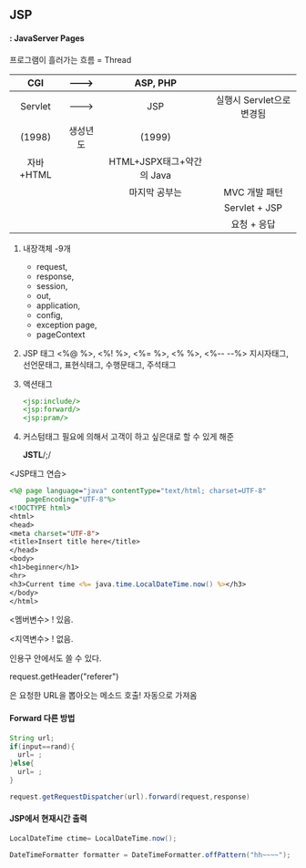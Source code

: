 ## JSP



#### : JavaServer Pages

프로그램이 흘러가는 흐름 = Thread

|    CGI    |   --->   |         ASP, PHP          |                           |
| :-------: | :------: | :-----------------------: | :-----------------------: |
|  Servlet  |   --->   |            JSP            | 실행시 Servlet으로 변경됨 |
|  (1998)   | 생성년도 |          (1999)           |                           |
| 자바+HTML |          | HTML+JSPX태그+약간의 Java |                           |
|           |          |       마지막 공부는       |       MVC 개발 패턴       |
|           |          |                           |       Servlet + JSP       |
|           |          |                           |        요청 + 응답        |

1. 내장객체 -9개

   * request, 
   * response, 
   * session, 
   * out, 
   * application, 
   * config,
   * exception page, 
   * pageContext

2. JSP 태그
    <%@  %>,    <%!   %>,      <%=   %>,      <%   %>,      <%--   --%>
   지시자태그,    선언문태그,     표현식태그,    수행문태그,      주석태그

3. 액션태그

   ~~~jsp
   <jsp:include/>
   <jsp:forward/>
   <jsp:pram/>
   ~~~

4. 커스텀태그
   필요에 의해서 고객이 하고 싶은대로 할 수 있게 해준

   **JSTL**/;/



<JSP태그 연습>

~~~jsp
<%@ page language="java" contentType="text/html; charset=UTF-8"
    pageEncoding="UTF-8"%>
<!DOCTYPE html>
<html>
<head>
<meta charset="UTF-8">
<title>Insert title here</title>
</head>
<body>
<h1>beginner</h1>
<hr>
<h3>Current time <%= java.time.LocalDateTime.now() %></h3>
</body>
</html>
~~~



<멤버변수> ! 있음.

<지역변수> ! 없음.



인용구 안에서도 쓸 수 있다.

request.getHeader("referer")

은 요청한 URL을 뽑아오는 메소드 호출! 자동으로 가져옴 



#### Forward 다른 방법

~~~java
String url;
if(input==rand){
  url= ;
}else{
  url= ;
}

request.getRequestDispatcher(url).forward(request,response)
~~~



#### JSP에서 현재시간 출력

~~~java
LocalDateTime ctime= LocalDateTime.now();

DateTimeFormatter formatter = DateTimeFormatter.offPattern("hh~~~~");
~~~



